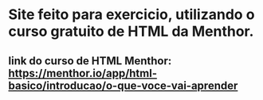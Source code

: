 # Site feito para exercicio, utilizando o curso gratuito de HTML da Menthor.

## link do curso de HTML Menthor: https://menthor.io/app/html-basico/introducao/o-que-voce-vai-aprender
